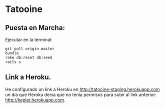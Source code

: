 # Tatooine

## Puesta en Marcha:

Ejecutar en la terminal:

    git pull origin master
    bundle
    rake db:reset db:seed
    rails s

## Link a Heroku.

He configurado un link a Heroku en http://tatooine-staging.herokuapp.com un día que Heroku decía que no tenía permisos para subir al link anterior: http://kepler.herokuapp.com.